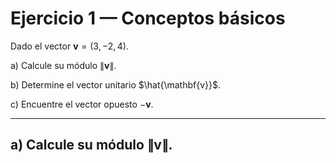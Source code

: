 # Ejercicio 1 — Conceptos básicos

Dado el vector $\mathbf{v} = (3, -2, 4).$

a) Calcule su módulo $\|\mathbf{v}\|$.

b) Determine el vector unitario $\hat{\mathbf{v}}$.

c) Encuentre el vector opuesto $-\mathbf{v}$.

---

## a) Calcule su módulo $\|\mathbf{v}\|$.

